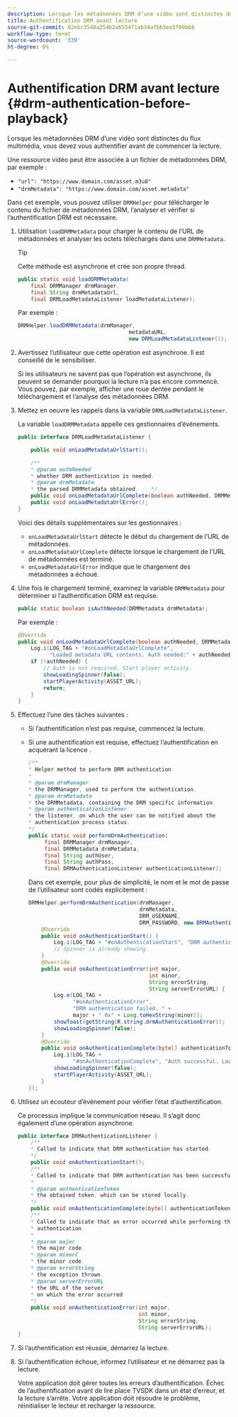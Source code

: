 ```yaml
---
description: Lorsque les métadonnées DRM d’une vidéo sont distinctes du flux multimédia, vous devez vous authentifier avant de commencer la lecture.
title: Authentification DRM avant lecture
source-git-commit: 02ebc3548a254b2a6554f1ab34afbb3ea5f09bb8
workflow-type: tm+mt
source-wordcount: '339'
ht-degree: 0%

---
```


# Authentification DRM avant lecture {#drm-authentication-before-playback}

Lorsque les métadonnées DRM d’une vidéo sont distinctes du flux multimédia, vous devez vous authentifier avant de commencer la lecture.

Une ressource vidéo peut être associée à un fichier de métadonnées DRM, par exemple :

* `"url": "https://www.domain.com/asset.m3u8"`
* `"drmMetadata": "https://www.domain.com/asset.metadata"`

Dans cet exemple, vous pouvez utiliser `DRMHelper` pour télécharger le contenu du fichier de métadonnées DRM, l’analyser et vérifier si l’authentification DRM est nécessaire.

1. Utilisation `loadDRMMetadata` pour charger le contenu de l’URL de métadonnées et analyser les octets téléchargés dans une `DRMMetadata`.

   >[!TIP]
   >
   >Cette méthode est asynchrone et crée son propre thread.

   ```java
   public static void loadDRMMetadata( 
       final DRMManager drmManager, 
       final String drmMetadataUrl,  
       final DRMLoadMetadataListener loadMetadataListener); 
   ```

   Par exemple :

   ```java
   DRMHelper.loadDRMMetadata(drmManager,  
                                      metadataURL,  
                                      new DRMLoadMetadataListener());
   ```

1. Avertissez l’utilisateur que cette opération est asynchrone. Il est conseillé de le sensibiliser.

   Si les utilisateurs ne savent pas que l’opération est asynchrone, ils peuvent se demander pourquoi la lecture n’a pas encore commencé. Vous pouvez, par exemple, afficher une roue dentée pendant le téléchargement et l’analyse des métadonnées DRM.

1. Mettez en oeuvre les rappels dans la variable `DRMLoadMetadataListener`.

   La variable `loadDRMMetadata` appelle ces gestionnaires d’événements.

   ```java
   public interface DRMLoadMetadataListener { 
   
       public void onLoadMetadataUrlStart(); 
   
       /** 
       * @param authNeeded 
       * whether DRM authentication is needed. 
       * @param drmMetadata 
       * the parsed DRMMetadata obtained.    */ 
       public void onLoadMetadataUrlComplete(boolean authNeeded, DRMMetadata drmMetadata); 
       public void onLoadMetadataUrlError(); 
   } 
   ```

   Voici des détails supplémentaires sur les gestionnaires :

   * `onLoadMetadataUrlStart` détecte le début du chargement de l’URL de métadonnées.
   * `onLoadMetadataUrlComplete` détecte lorsque le chargement de l’URL de métadonnées est terminé.
   * `onLoadMetadataUrlError` indique que le chargement des métadonnées a échoué.

1. Une fois le chargement terminé, examinez la variable `DRMMetadata` pour déterminer si l’authentification DRM est requise.

   ```java
   public static boolean isAuthNeeded(DRMMetadata drmMetadata);
   ```

   Par exemple :

   ```java
   @Override 
   public void onLoadMetadataUrlComplete(boolean authNeeded, DRMMetadata drmMetadata) {  
       Log.i(LOG_TAG + "#onLoadMetadataUrlComplete",  
             "Loaded metadata URL contents. Auth needed:" + authNeeded + "."); 
       if (!authNeeded) { 
           // Auth is not required. Start player activity.     
           showLoadingSpinner(false);     
           startPlayerActivity(ASSET_URL); 
           return; 
       } 
   } 
   ```

1. Effectuez l’une des tâches suivantes :

   * Si l’authentification n’est pas requise, commencez la lecture.
   * Si une authentification est requise, effectuez l’authentification en acquérant la licence .

     ```java
     /** 
     * Helper method to perform DRM authentication. 
     * 
     * @param drmManager 
     * the DRMManager, used to perform the authentication. 
     * @param drmMetadata 
     * the DRMMetadata, containing the DRM specific information. 
     * @param authenticationListener 
     * the listener, on which the user can be notified about the 
     * authentication process status. 
     */ 
     public static void performDrmAuthentication( 
          final DRMManager drmManager,  
          final DRMMetadata drmMetadata, 
          final String authUser,  
          final String authPass,  
          final DRMAuthenticationListener authenticationListener);
     ```

     Dans cet exemple, pour plus de simplicité, le nom et le mot de passe de l’utilisateur sont codés explicitement :

     ```java
     DRMHelper.performDrmAuthentication(drmManager,  
                                        drmMetadata,  
                                        DRM_USERNAME,  
                                        DRM_PASSWORD, new DRMAuthenticationListener() { 
         @Override 
         public void onAuthenticationStart() { 
             Log.i(LOG_TAG + "#onAuthenticationStart", "DRM authentication started."); 
             // Spinner is already showing. 
         } 
         @Override 
         public void onAuthenticationError(int major,  
                                           int minor,  
                                           String errorString,  
                                           String serverErrorURL) { 
             Log.e(LOG_TAG +  
                   "#onAuthenticationError",  
                   "DRM authentication failed. " +  
                   major + " 0x" + Long.toHexString(minor)); 
             showToast(getString(R.string.drmAuthenticationError));   
             showLoadingSpinner(false); 
         } 
         @Override 
         public void onAuthenticationComplete(byte[] authenticationToken) { 
             Log.i(LOG_TAG +  
                   "#onAuthenticationComplete", "Auth successful. Launching content."); 
             showLoadingSpinner(false); 
             startPlayerActivity(ASSET_URL); 
         } 
     }); 
     ```

1. Utilisez un écouteur d’événement pour vérifier l’état d’authentification.

   Ce processus implique la communication réseau. Il s’agit donc également d’une opération asynchrone.

   ```java
   public interface DRMAuthenticationListener { 
       /** 
       * Called to indicate that DRM authentication has started. 
       */ 
       public void onAuthenticationStart(); 
       /** 
       * Called to indicate that DRM authentication has been successful. 
       * 
       * @param authenticationToken 
       * the obtained token, which can be stored locally. 
       */ 
       public void onAuthenticationComplete(byte[] authenticationToken); 
       /** 
       * Called to indicate that an error occurred while performing the DRM 
       * authentication. 
       * 
       * @param major 
       * the major code. 
       * @param minorC 
       * the minor code. 
       * @param errorString 
       * the exception thrown. 
       * @param serverErrorURL 
       * the URL of the server  
       * on which the error occurred 
       */ 
       public void onAuthenticationError(int major,  
                                         int minor,  
                                         String errorString,  
                                         String serverErrorURL); 
   } 
   ```

1. Si l’authentification est réussie, démarrez la lecture.
1. Si l’authentification échoue, informez l’utilisateur et ne démarrez pas la lecture.

   Votre application doit gérer toutes les erreurs d’authentification. Échec de l’authentification avant de lire place TVSDK dans un état d’erreur, et la lecture s’arrête. Votre application doit résoudre le problème, réinitialiser le lecteur et recharger la ressource.
